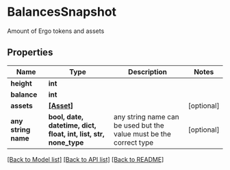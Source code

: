# BalancesSnapshot

Amount of Ergo tokens and assets

## Properties
Name | Type | Description | Notes
------------ | ------------- | ------------- | -------------
**height** | **int** |  | 
**balance** | **int** |  | 
**assets** | [**[Asset]**](Asset.md) |  | [optional] 
**any string name** | **bool, date, datetime, dict, float, int, list, str, none_type** | any string name can be used but the value must be the correct type | [optional]

[[Back to Model list]](../README.md#documentation-for-models) [[Back to API list]](../README.md#documentation-for-api-endpoints) [[Back to README]](../README.md)


